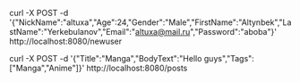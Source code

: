 curl -X POST -d '{"NickName":"altuxa","Age":24,"Gender":"Male","FirstName":"Altynbek","LastName":"Yerkebulanov","Email":"altuxa@mail.ru","Password":"aboba"}' http://localhost:8080/newuser

curl -X POST -d '{"Title":"Manga","BodyText":"Hello guys","Tags":["Manga","Anime"]}' http://localhost:8080/posts